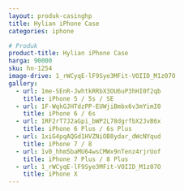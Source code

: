 ```yaml
---
layout: produk-casinghp
title: Hylian iPhone Case
categories: iphone

# Produk
product-title: Hylian iPhone Case
harga: 90000
sku: hn-1254
image-drive: 1_rWCyqE-lF9Sye3MFit-VOIID_M1z07O
gallery:
  - url: 1me-SEnR-JwhtkRRbX3OU6uP3hHI0f2qb
    title: iPhone 5 / 5s / SE
  - url: 1F-WqkGJHTdzPP-EUWjiBmbx6v3mYimI0
    title: iPhone 6 / 6s
  - url: 1RF2rT7J2aGpi_bWP2L78dgrfbX2JvB6x
    title: iPhone 6 Plus / 6s Plus
  - url: 1xiG4pqAQGd1HVZNiOB8ydar_dWcNYqud
    title: iPhone 7 / 8
  - url: 1v0_hhm5baMU64wsCMWx9nTenz4rjrUof
    title: iPhone 7 Plus / 8 Plus
  - url: 1_rWCyqE-lF9Sye3MFit-VOIID_M1z07O
    title: iPhone X
---
```

